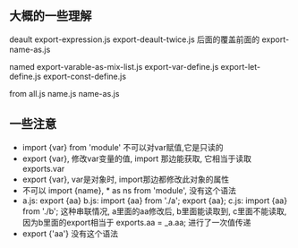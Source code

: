 
## 大概的一些理解

deault
  export-expression.js
  export-deault-twice.js 后面的覆盖前面的
  export-name-as.js

named
  export-varable-as-mix-list.js
  export-var-define.js
  export-let-define.js
  export-const-define.js

from
  all.js
  name.js
  name-as.js

## 一些注意

* import {var} from 'module' 不可以对var赋值,它是只读的
* export {var}, 修改var变量的值, import 那边能获取, 它相当于读取 exports.var
* export {var}, var是对象时, import那边都修改此对象的属性
* 不可以 import {name}, * as ns from 'module', 没有这个语法
* a.js: export {aa}
  b.js: import {aa} from './a'; export {aa};
  c.js: import {aa} from './b';
  这种串联情况, a里面的aa修改后, b里面能读取到, c里面不能读取, 因为b里面的export相当于 exports.aa = _a.aa; 进行了一次值传递
* export {'aa'} 没有这个语法
